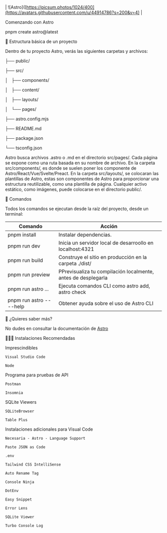 | ![Astro]([https://picsum.photos/1024/400](https://avatars.githubusercontent.com/u/44914786?s=200&v=4) | 

Comenzando con Astro

pnpm create astro@latest 

🚀 Estructura básica de un proyecto

Dentro de tu proyecto Astro, verás las siguientes carpetas y archivos:

├── public/

├── src/

│   ├── components/

│   ├── content/

│   ├── layouts/

│   └── pages/

├── astro.config.mjs

├── README.md

├── package.json

└── tsconfig.json

Astro busca archivos .astro o .md en el directorio src/pages/. Cada página se expone como una ruta basada en su nombre de archivo.
En la carpeta src/components/, es donde se suelen poner los componente de Astro/React/Vue/Svelte/Preact.
En la carpeta src/layouts/, se colocaran las plantillas de Astro, estas son componentes de Astro para proporcionar una estructura reutilizable, como una plantilla de página.
Cualquier activo estático, como imágenes, puede colocarse en el directorio public/.

🧞 Comandos

Todos los comandos se ejecutan desde la raíz del proyecto, desde un terminal:

| Comando                   | Acción                                                        |
|---------------------------|---------------------------------------------------------------|
| pnpm install              | Instalar dependencias.                                        |
| pnpm run dev              | Inicia un servidor local de desarroollo en localhost:4321     |
| pnpm run build            | Construye el sitio en producción en la carpeta ./dist/        |
| pnpm run preview          | PPrevisualiza tu compilación localmente, antes de desplegarla |
| pnpm run astro ...        | Ejecuta comandos CLI como astro add, astro check              |
| pnpm run astro -- --help  | Obtener ayuda sobre el uso de Astro CLI                       |

👀 ¿Quieres saber más?

No dudes en consultar la documentación de [Astro](https://docs.astro.build/en/getting-started/)

🧑🏿‍🚀 Instalaciones Recomendadas

Imprescindibles

    Visual Studio Code

    Node

Programa para pruebas de API

    Postman

    Insomnia

SQLite Viewers

    SQLiteBrowser

    Table Plus

Instalaciones adicionales para Visual Code

    Necesaria - Astro - Language Support

    Paste JSON as Code

    .env

    Tailwind CSS IntelliSense

    Auto Rename Tag

    Console Ninja

    DotEnv

    Easy Snippet

    Error Lens

    SQLite Viewer

    Turbo Console Log



